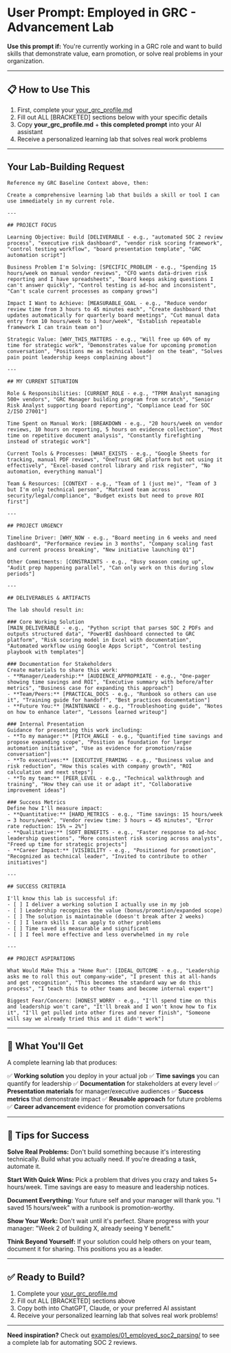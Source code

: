 # User Prompt: Employed in GRC - Advancement Lab

**Use this prompt if:** You're currently working in a GRC role and want to build skills that demonstrate value, earn promotion, or solve real problems in your organization.

---

## 📋 How to Use This

1. First, complete your [your_grc_profile.md](../your_grc_profile.md)
2. Fill out ALL [BRACKETED] sections below with your specific details
3. Copy **your_grc_profile.md** + **this completed prompt** into your AI assistant
4. Receive a personalized learning lab that solves real work problems

---

## Your Lab-Building Request

```
Reference my GRC Baseline Context above, then:

Create a comprehensive learning lab that builds a skill or tool I can use immediately in my current role.

---

## PROJECT FOCUS

Learning Objective: Build [DELIVERABLE - e.g., "automated SOC 2 review process", "executive risk dashboard", "vendor risk scoring framework", "control testing workflow", "board presentation template", "GRC automation script"]

Business Problem I'm Solving: [SPECIFIC_PROBLEM - e.g., "Spending 15 hours/week on manual vendor reviews", "CFO wants data-driven risk reporting and I have spreadsheets", "Board keeps asking questions I can't answer quickly", "Control testing is ad-hoc and inconsistent", "Can't scale current processes as company grows"]

Impact I Want to Achieve: [MEASURABLE_GOAL - e.g., "Reduce vendor review time from 3 hours to 45 minutes each", "Create dashboard that updates automatically for quarterly board meetings", "Cut manual data entry from 10 hours/week to 1 hour/week", "Establish repeatable framework I can train team on"]

Strategic Value: [WHY_THIS_MATTERS - e.g., "Will free up 60% of my time for strategic work", "Demonstrates value for upcoming promotion conversation", "Positions me as technical leader on the team", "Solves pain point leadership keeps complaining about"]

---

## MY CURRENT SITUATION

Role & Responsibilities: [CURRENT_ROLE - e.g., "TPRM Analyst managing 500+ vendors", "GRC Manager building program from scratch", "Senior Risk Analyst supporting board reporting", "Compliance Lead for SOC 2/ISO 27001"]

Time Spent on Manual Work: [BREAKDOWN - e.g., "20 hours/week on vendor reviews, 10 hours on reporting, 5 hours on evidence collection", "Most time on repetitive document analysis", "Constantly firefighting instead of strategic work"]

Current Tools & Processes: [WHAT_EXISTS - e.g., "Google Sheets for tracking, manual PDF reviews", "OneTrust GRC platform but not using it effectively", "Excel-based control library and risk register", "No automation, everything manual"]

Team & Resources: [CONTEXT - e.g., "Team of 1 (just me)", "Team of 3 but I'm only technical person", "Matrixed team across security/legal/compliance", "Budget exists but need to prove ROI first"]

---

## PROJECT URGENCY

Timeline Driver: [WHY_NOW - e.g., "Board meeting in 6 weeks and need dashboard", "Performance review in 3 months", "Company scaling fast and current process breaking", "New initiative launching Q1"]

Other Commitments: [CONSTRAINTS - e.g., "Busy season coming up", "Audit prep happening parallel", "Can only work on this during slow periods"]

---

## DELIVERABLES & ARTIFACTS

The lab should result in:

### Core Working Solution
[MAIN_DELIVERABLE - e.g., "Python script that parses SOC 2 PDFs and outputs structured data", "PowerBI dashboard connected to GRC platform", "Risk scoring model in Excel with documentation", "Automated workflow using Google Apps Script", "Control testing playbook with templates"]

### Documentation for Stakeholders
Create materials to share this work:
- **Manager/Leadership:** [AUDIENCE_APPROPRIATE - e.g., "One-pager showing time savings and ROI", "Executive summary with before/after metrics", "Business case for expanding this approach"]
- **Team/Peers:** [PRACTICAL_DOCS - e.g., "Runbook so others can use it", "Training guide for handoff", "Best practices documentation"]
- **Future You:** [MAINTENANCE - e.g., "Troubleshooting guide", "Notes on how to enhance later", "Lessons learned writeup"]

### Internal Presentation
Guidance for presenting this work including:
- **To my manager:** [PITCH_ANGLE - e.g., "Quantified time savings and propose expanding scope", "Position as foundation for larger automation initiative", "Use as evidence for promotion/raise conversation"]
- **To executives:** [EXECUTIVE_FRAMING - e.g., "Business value and risk reduction", "How this scales with company growth", "ROI calculation and next steps"]
- **To my team:** [PEER_LEVEL - e.g., "Technical walkthrough and training", "How they can use it or adapt it", "Collaborative improvement ideas"]

### Success Metrics
Define how I'll measure impact:
- **Quantitative:** [HARD_METRICS - e.g., "Time savings: 15 hours/week → 3 hours/week", "Vendor review time: 3 hours → 45 minutes", "Error rate reduction: 15% → 2%"]
- **Qualitative:** [SOFT_BENEFITS - e.g., "Faster response to ad-hoc leadership questions", "More consistent risk scoring across analysts", "Freed up time for strategic projects"]
- **Career Impact:** [VISIBILITY - e.g., "Positioned for promotion", "Recognized as technical leader", "Invited to contribute to other initiatives"]

---

## SUCCESS CRITERIA

I'll know this lab is successful if:
- [ ] I deliver a working solution I actually use in my job
- [ ] Leadership recognizes the value (bonus/promotion/expanded scope)
- [ ] The solution is maintainable (doesn't break after 2 weeks)
- [ ] I learn skills I can apply to other problems
- [ ] Time saved is measurable and significant
- [ ] I feel more effective and less overwhelmed in my role

---

## PROJECT ASPIRATIONS

What Would Make This a "Home Run": [IDEAL_OUTCOME - e.g., "Leadership asks me to roll this out company-wide", "I present this at all-hands and get recognition", "This becomes the standard way we do this process", "I teach this to other teams and become internal expert"]

Biggest Fear/Concern: [HONEST_WORRY - e.g., "I'll spend time on this and leadership won't care", "It'll break and I won't know how to fix it", "I'll get pulled into other fires and never finish", "Someone will say we already tried this and it didn't work"]
```

---

## 🎯 What You'll Get

A complete learning lab that produces:

✅ **Working solution** you deploy in your actual job
✅ **Time savings** you can quantify for leadership
✅ **Documentation** for stakeholders at every level
✅ **Presentation materials** for manager/executive audiences
✅ **Success metrics** that demonstrate impact
✅ **Reusable approach** for future problems
✅ **Career advancement** evidence for promotion conversations

---

## 📝 Tips for Success

**Solve Real Problems:** Don't build something because it's interesting technically. Build what you actually need. If you're dreading a task, automate it.

**Start With Quick Wins:** Pick a problem that drives you crazy and takes 5+ hours/week. Time savings are easy to measure and leadership notices.

**Document Everything:** Your future self and your manager will thank you. "I saved 15 hours/week" with a runbook is promotion-worthy.

**Show Your Work:** Don't wait until it's perfect. Share progress with your manager: "Week 2 of building X, already seeing Y benefit."

**Think Beyond Yourself:** If your solution could help others on your team, document it for sharing. This positions you as a leader.

---

## ✅ Ready to Build?

1. Complete your [your_grc_profile.md](../your_grc_profile.md)
2. Fill out ALL [BRACKETED] sections above
3. Copy both into ChatGPT, Claude, or your preferred AI assistant
4. Receive your personalized learning lab that solves real work problems!

---

**Need inspiration?** Check out [examples/01_employed_soc2_parsing/](../examples/01_employed_soc2_parsing/) to see a complete lab for automating SOC 2 reviews.
